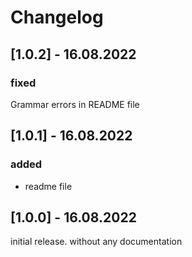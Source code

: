 # Changelog 

## [1.0.2] - 16.08.2022

### fixed 
Grammar errors in README file

## [1.0.1] - 16.08.2022

### added
- readme file

## [1.0.0] - 16.08.2022 

initial release. without any documentation